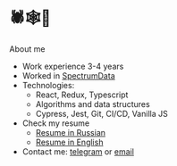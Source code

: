 
# 🕷🕸🐞


About me
- Work experience 3-4 years
- Worked in [SpectrumData](https://spectrumdata.ru/)
- Technologies: 
  - React, Redux, Typescript
  - Algorithms and data structures
  - Cypress, Jest, Git, CI/CD, Vanilla JS
- Check my resume
  - [Resume in Russian](https://docs.google.com/document/d/1rjhoSsVEhexMixKSrJGNN17Da65SiLpZj2k-iagryZs/edit)
  - [Resume in English](https://docs.google.com/document/d/1Iro41HrEvziOa0sPzIedteqF12wb2v3XfCM7HuzcS2c/edit)
- Contact me: [telegram](https://t.me/jamezdean) or [email](mailto:iagarishev@mail.ru)

<!--
The question: can I use this comments as keywords to improve the SEO of my profile?

Let's try:

- Middle Frontend Developer
- React developer
- React expert
- React Redux developer
- Frontend enthusiast
- Frontend developer

Contact me if you read this: https://t.me/jamezdean
-->
